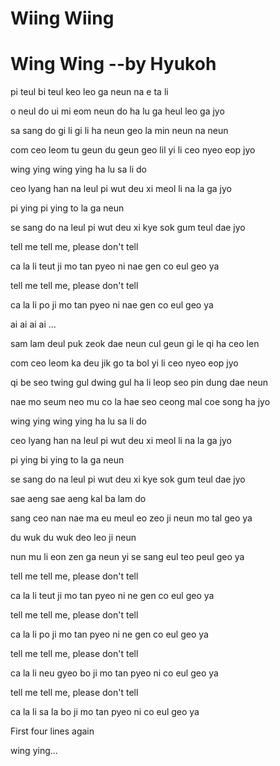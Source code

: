 # Wiing Wiing

# Wing Wing --by Hyukoh

pi teul bi teul keo leo ga neun na e ta li

o neul do ui mi eom neun do ha lu ga heul leo ga jyo

sa sang do gi li gi li ha neun geo la min neun na neun

com ceo leom tu geun du geun geo lil yi li ceo nyeo eop jyo

wing ying wing ying ha lu sa li do

ceo lyang han na leul pi wut deu xi meol li na la ga jyo

pi ying pi ying to la ga neun

se sang do na leul pi wut deu xi kye sok gum teul dae jyo

tell me tell me, please don't tell

ca la li teut ji mo tan pyeo ni nae gen co eul geo ya

tell me tell me, please don't tell

ca la li po ji mo tan pyeo ni nae gen co eul geo ya

ai ai ai ai ...

sam lam deul puk zeok dae neun cul geun gi le qi ha ceo len

com ceo leom ka deu jik go ta bol yi li ceo nyeo eop jyo

qi be seo twing gul dwing gul ha li leop seo pin dung dae neun

nae mo seum neo mu co la hae seo ceong mal coe song ha jyo

wing ying wing ying ha lu sa li do

ceo lyang han na leul pi wut deu xi meol li na la ga jyo

pi ying bi ying to la ga neun

se sang do na leul pi wut deu xi kye sok gum teul dae jyo

sae aeng sae aeng kal ba lam do

sang ceo nan nae ma eu meul eo zeo ji neun mo tal geo ya

du wuk du wuk deo leo ji neun

nun mu li eon zen ga neun yi se sang eul teo peul geo ya

tell me tell me, please don't tell

ca la li teut ji mo tan pyeo ni ne gen co eul geo ya

tell me tell me, please don't tell

ca la li po ji mo tan pyeo ni ne gen co eul geo ya

tell me tell me, please don't tell

ca la li neu gyeo bo ji mo tan pyeo ni co eul geo ya

tell me tell me, please don't tell

ca la li sa la bo ji mo tan pyeo ni co eul geo ya

First four lines again

wing ying...


